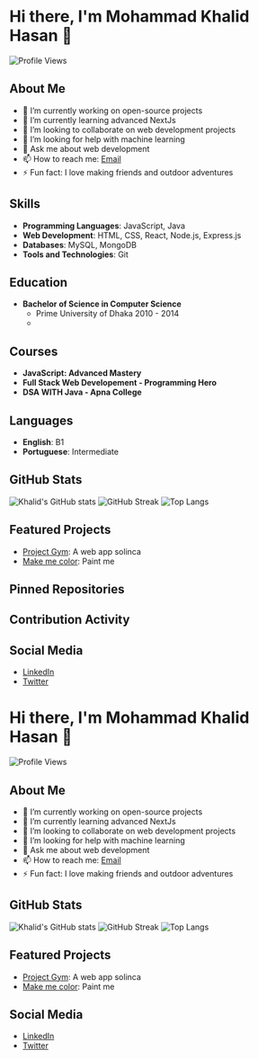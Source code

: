 




# Hi there, I'm Mohammad Khalid Hasan 👋

![Profile Views](https://komarev.com/ghpvc/?username=MerchantKhalid&color=blue)

## About Me

- 🔭 I’m currently working on open-source projects
- 🌱 I’m currently learning advanced NextJs 
- 👯 I’m looking to collaborate on web development projects
- 🤔 I’m looking for help with machine learning
- 💬 Ask me about web development 
- 📫 How to reach me: [Email](mailto:rabbikhalidhasan@gmail.com)
- ⚡ Fun fact: I love making friends and outdoor adventures


## Skills
- **Programming Languages**: JavaScript, Java
- **Web Development**: HTML, CSS, React, Node.js, Express.js
- **Databases**: MySQL, MongoDB
- **Tools and Technologies**: Git 

## Education
- **Bachelor of Science in Computer Science**
  - Prime University of Dhaka 2010 - 2014
  - 
## Courses
- **JavaScript: Advanced Mastery**
- **Full Stack Web Developement - Programming Hero**
- **DSA WITH Java - Apna College**

## Languages
- **English**: B1
- **Portuguese**: Intermediate

## GitHub Stats
![Khalid's GitHub stats](https://github-readme-stats.vercel.app/api?username=MerchantKhalid&show_icons=true&theme=radical)
![GitHub Streak](http://github-readme-streak-stats.herokuapp.com?user=MerchantKhalid&theme=radical)
![Top Langs](https://github-readme-stats.vercel.app/api/top-langs/?username=MerchantKhalid&layout=compact&theme=radical)

## Featured Projects
- [Project Gym](https://github.com/MerchantKhalid/gymProjectTypescript): A web app solinca 
- [Make me color](https://github.com/MerchantKhalid/paint-me): Paint me

## Pinned Repositories

## Contribution Activity

## Social Media
- [LinkedIn](https://www.linkedin.com/in/merchantkhalid888/)
- [Twitter](https://github.com/MerchantKhalid/paint-me)


































# Hi there, I'm Mohammad Khalid Hasan 👋

![Profile Views](https://komarev.com/ghpvc/?username=MerchantKhalid&color=blue)

## About Me
- 🔭 I’m currently working on open-source projects
- 🌱 I’m currently learning advanced NextJs 
- 👯 I’m looking to collaborate on web development projects
- 🤔 I’m looking for help with machine learning
- 💬 Ask me about web development 
- 📫 How to reach me: [Email](mailto:rabbikhalidhasan@gmail.com)
- ⚡ Fun fact: I love making friends and outdoor adventures

## GitHub Stats
![Khalid's GitHub stats](https://github-readme-stats.vercel.app/api?username=MerchantKhalid&show_icons=true&theme=radical)
![GitHub Streak](http://github-readme-streak-stats.herokuapp.com?user=MerchantKhalid&theme=radical)
![Top Langs](https://github-readme-stats.vercel.app/api/top-langs/?username=MerchantKhalid&layout=compact&theme=radical)

## Featured Projects
- [Project Gym](https://github.com/MerchantKhalid/gymProjectTypescript): A web app solinca 
- [Make me color](https://github.com/MerchantKhalid/paint-me): Paint me

## Social Media
- [LinkedIn](https://www.linkedin.com/in/merchantkhalid888/)
- [Twitter](https://github.com/MerchantKhalid/paint-me)
